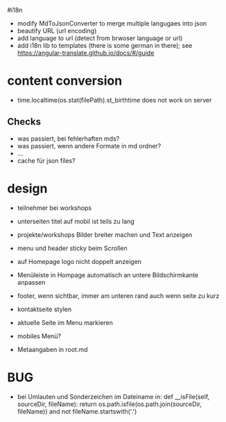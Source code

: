 #i18n
* modify MdToJsonConverter to merge multiple langugaes into json
* beautify URL (url encoding)
* add language to url (detect from brwoser language or url)
* add i18n lib to templates (there is some german in there); see https://angular-translate.github.io/docs/#/guide


# content conversion
* time.localtime(os.stat(filePath).st_birthtime does not work on server

## Checks
* was passiert, bei fehlerhaften mds?
* was passiert, wenn andere Formate in md ordner?
* ...
* cache für json files?

# design
* teilnehmer bei workshops
* unterseiten titel auf mobil ist teils zu lang
* projekte/workshops Bilder breiter machen und Text anzeigen
* menu und header sticky beim Scrollen
* auf Homepage logo nicht doppelt anzeigen
* Menüleiste in Hompage automatisch an untere Bildschirmkante anpassen
* footer, wenn sichtbar, immer am unteren rand auch wenn seite zu kurz
* kontaktseite stylen
* aktuelle Seite im Menu markieren
* mobiles Menü?

* Metaangaben in root.md

# BUG

* bei Umlauten und Sonderzeichen im Dateiname in:
	def __isFile(self, sourceDir, fileName):
		return os.path.isfile(os.path.join(sourceDir, fileName)) and not fileName.startswith('.')